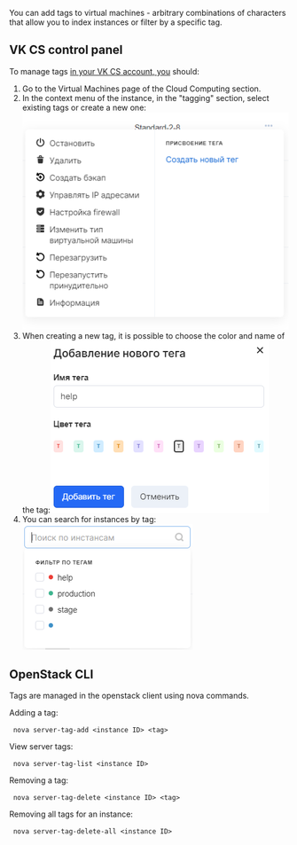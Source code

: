 You can add tags to virtual machines - arbitrary combinations of characters that allow you to index instances or filter by a specific tag.

## VK CS control panel

To manage tags [in your VK CS account, you](https://mcs.mail.ru/app/services/infra/servers/) should:

1.  Go to the Virtual Machines page of the Cloud Computing section.
2.  In the context menu of the instance, in the "tagging" section, select existing tags or create a new one:![](./assets/1596398789481-1596398789481.png)
3.  When creating a new tag, it is possible to choose the color and name of the tag:![](./assets/1596398955055-1596398955055.png)
4.  You can search for instances by tag:![](./assets/1596399102311-1596399102311.png)

## OpenStack CLI

Tags are managed in the openstack client using nova commands.

Adding a tag:

```
 nova server-tag-add <instance ID> <tag>
```

View server tags:

```
 nova server-tag-list <instance ID>
```

Removing a tag:

```
 nova server-tag-delete <instance ID> <tag>
```

Removing all tags for an instance:

```
 nova server-tag-delete-all <instance ID>
```

